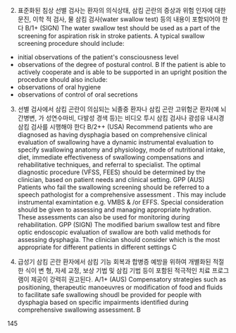 2. 표준화된 침상 선별 검사는 환자의 의식상태, 삼킴 곤란의 증상과 위험 인자에 대한 문진, 이학 적 검사, 물 삼킴 검사(water swallow test) 등의 내용이 포함되어야 한다 B/1+
(SIGN) The water swallow test should be used as a part of the screening for aspiration risk in stroke patients.
A typical swallow screening procedure should include:
- initial observations of the patient's consciousness level
- observations of the degree of postural control. B
If the patient is able to actively cooperate and is able to be supported in an upright position the procedure should also include:
- observations of oral hygiene
- observations of control of oral secretions

3. 선별 검사에서 삼킴 곤란이 의심되는 뇌졸중 환자나 삼킴 곤란 고위험군 환자(예 뇌간병변, 가 성연수마비, 다발성 경색 등)는 비디오 투시 삼킴 검사나 광섬유 내시경 삼킴 검사를 시행해야 한다 B/2++
(USA) Recommend patients who are diagnosed as having dysphagia based on comprehensive clinical evaluation of swallowing have a dynamic instrumental evaluation to specify swallowing anatomy and physiology, mode of nutritional intake, diet, immediate effectiveness of swallowing compensations and rehabilitative techniques, and referral to specialist. The optimal diagnostic procedure (VFSS, FEES) should be determined by the clinician, based on patient needs and clinical setting. GPP
(AUS) Patients who fail the swallowing screening should be referred to a speech pathologist for a comprehensive assessment . This may include instrumental examintation e.g. VMBS & /or EFFS. Special consideration should be given to assessing and managing appropriate hydration. These assessments can also be used for monitoring during rehabilitation. GPP
(SIGN) The modified barium swallow test and fibre optic endoscopic evaluation of swallow are both valid methods for assessing dysphagia. The clinician should consider which is the most appropriate for different patients in different settings C

4. 급성기 삼킴 곤란 환자에서 삼킴 기능 회복과 합병증 예방을 위하여 개별화된 적절한 식이 변 형, 자세 교정, 보상 기법 및 삼킴 기법 등이 포함된 적극적인 치료 프로그램이 제공이 강력히 권고된다. A/1+
(AUS) Compensatory strategies such as positioning, therapeutic manoeuvres or modification of food and fluids to facilitate safe swallowing shoudl be provided for people with dysphagia based on specific impairments identified during comprehensive swallowing assessment. B

<PAGE>145